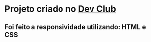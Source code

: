 <h1>Projeto criado no <a href= "http://rodolfomori.com.br">Dev Club</a> </h1>
<h2>Foi feito a responsividade utilizando: HTML e CSS</h2>
<img src=">
